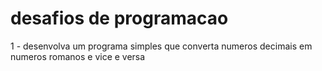 # desafios de programacao
 
 1 - desenvolva um programa simples que converta numeros decimais em numeros romanos e vice e versa
 
